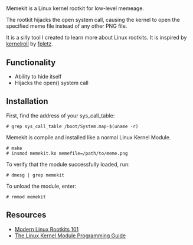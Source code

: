 # 

Memekit is a Linux kernel rootkit for low-level memeage.

The rootkit hijacks the open system call, causing the kernel to open the specified
meme file instead of any other PNG file.

It is a silly tool I created to learn more about Linux rootkits. It is inspired by
[kernelroll](https://github.com/fpletz/kernelroll) by [fpletz](https://github.com/fpletz).

## Functionality

- Ability to hide itself 
- Hijacks the open() system call

## Installation

First, find the address of your sys_call_table:

```
# grep sys_call_table /boot/System.map-$(uname -r)
```

Memekit is compile and installed like a normal Linux Kernel Module. 

```
# make
# insmod memekit.ko memefile=/path/to/meme.png
```

To verify that the module successfully loaded, run:

```
# dmesg | grep memekit
```

To unload the module, enter:

```
# rmmod memekit
```

## Resources

- [Modern Linux Rootkits 101](http://turbochaos.blogspot.com/2013/09/linux-rootkits-101-1-of-3.html)
- [The Linux Kernel Module Programming Guide](https://tldp.org/LDP/lkmpg/2.6/html/index.html)
